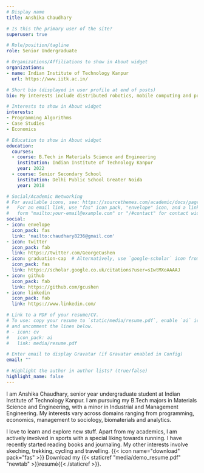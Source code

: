 ```yaml
---
# Display name
title: Anshika Chaudhary

# Is this the primary user of the site?
superuser: true

# Role/position/tagline
role: Senior Undergraduate

# Organizations/Affiliations to show in About widget
organizations:
- name: Indian Institute of Technology Kanpur
  url: https://www.iitk.ac.in/

# Short bio (displayed in user profile at end of posts)
bio: My interests include distributed robotics, mobile computing and programmable matter.

# Interests to show in About widget
interests:
- Programming Algorithms
- Case Studies
- Economics

# Education to show in About widget
education:
  courses:
  - course: B.Tech in Materials Science and Engineering
    institution: Indian Institute of Technology Kanpur
    year: 2022
  - course: Senior Secondary School
    institution: Delhi Public School Greater Noida
    year: 2018

# Social/Academic Networking
# For available icons, see: https://sourcethemes.com/academic/docs/page-builder/#icons
#   For an email link, use "fas" icon pack, "envelope" icon, and a link in the
#   form "mailto:your-email@example.com" or "/#contact" for contact widget.
social:
- icon: envelope
  icon_pack: fas
  link: 'mailto:chaudhary8236@gmail.com'
- icon: twitter
  icon_pack: fab
  link: https://twitter.com/GeorgeCushen
- icon: graduation-cap  # Alternatively, use `google-scholar` icon from `ai` icon pack
  icon_pack: fas
  link: https://scholar.google.co.uk/citations?user=sIwtMXoAAAAJ
- icon: github
  icon_pack: fab
  link: https://github.com/gcushen
- icon: linkedin
  icon_pack: fab
  link: https://www.linkedin.com/

# Link to a PDF of your resume/CV.
# To use: copy your resume to `static/media/resume.pdf`, enable `ai` icons in `params.toml`, 
# and uncomment the lines below.
# - icon: cv
#   icon_pack: ai
#   link: media/resume.pdf

# Enter email to display Gravatar (if Gravatar enabled in Config)
email: ""

# Highlight the author in author lists? (true/false)
highlight_name: false
---
```


I am Anshika Chaudhary, senior year undergraduate student at Indian Institute of Technology Kanpur. I am pursuing my B.Tech majors in Materials Science and Engineering, with a minor in Industrial and Management Engineering. My interests vary across domains ranging from programming, economics, management to sociology, biomaterials and analytics.

I love to learn and explore new stuff. Apart from my academics, I am actively involved in sports with a special liking towards running. I have recently started reading books and journaling. My other interests involve skeching, trekking, cycling and travelling.
{{< icon name="download" pack="fas" >}} Download my {{< staticref "media/demo_resume.pdf" "newtab" >}}resumé{{< /staticref >}}.
